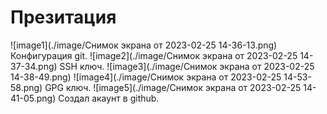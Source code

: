 # Презитация

![image1](./image/Снимок экрана от 2023-02-25 14-36-13.png)
Конфигурация git.
![image2](./image/Снимок экрана от 2023-02-25 14-37-34.png)
SSH ключ.
![image3](./image/Снимок экрана от 2023-02-25 14-38-49.png)
![image4](./image/Снимок экрана от 2023-02-25 14-53-58.png)
GPG ключ.
![image5](./image/Снимок экрана от 2023-02-25 14-41-05.png)
Создал акаунт в github.
